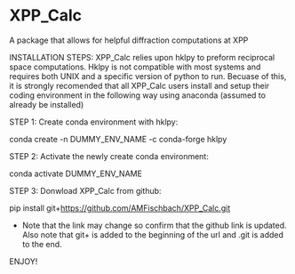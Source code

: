 # XPP_Calc
A package that allows for helpful diffraction computations at XPP

INSTALLATION STEPS:
XPP_Calc relies upon hklpy to preform reciprocal space computations. Hklpy is 
not compatible with most systems and requires both UNIX and a specific version of python to run.
Becuase of this, it is strongly recomended that all XPP_Calc users install and setup their
coding environment in the following way using anaconda (assumed to already be installed)

STEP 1: Create conda environment with hklpy:

conda create -n DUMMY_ENV_NAME -c conda-forge hklpy

STEP 2: Activate the newly create conda environment:

conda activate DUMMY_ENV_NAME

STEP 3: Donwload XPP_Calc from github:

pip install git+https://github.com/AMFischbach/XPP_Calc.git

- Note that the link may change so confirm that the github link is updated. Also note that git+ is 
added to the beginning of the url and .git is added to the end.

ENJOY!
